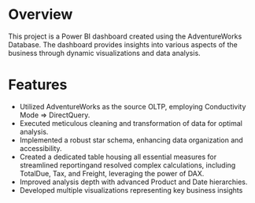 <H1>Overview</H1>
This project is a Power BI dashboard created using the AdventureWorks Database.
The dashboard provides insights into various aspects of the business through dynamic visualizations and data analysis.
<h1>Features</h1>
<ul>
       <li>Utilized AdventureWorks as the source OLTP, employing Conductivity Mode => DirectQuery.</li>
       <li>Executed meticulous cleaning and transformation of data for optimal analysis.</li>
  <li>Implemented a robust star schema, enhancing data organization and accessibility.</li>
  <li>Created a dedicated table housing all essential measures for streamlined reportingand resolved complex calculations, including TotalDue, Tax, and Freight, leveraging the power of DAX.
</li>
  <li>Improved analysis depth with advanced Product and Date hierarchies.
</li>
  <li>Developed multiple visualizations representing key business insights</li>
</ul>
